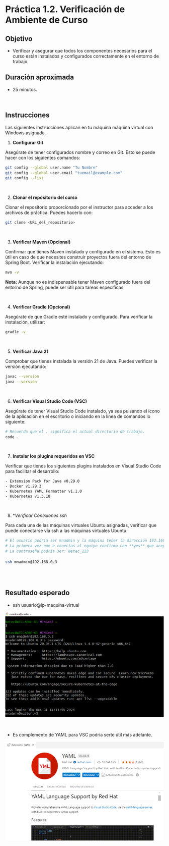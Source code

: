 # Práctica 1.2. Verificación de Ambiente de Curso

## Objetivo
- Verificar y asegurar que todos los componentes necesarios para el curso están instalados y configurados correctamente en el entorno de trabajo.

## Duración aproximada
- 25 minutos.

<br/>

## Instrucciones

Las siguientes instrucciones aplican en tu máquina máquina virtual con Windows asignada.

1. **Configurar Git**

Asegúrate de tener configurados nombre y correo en Git. Esto se puede hacer con los siguientes comandos:

```bash
git config --global user.name "Tu Nombre"
git config --global user.email "tuemail@example.com"
git config --list
````

<br/>

2. **Clonar el repositorio del curso**

Clonar el repositorio proporcionado por el instructor para acceder a los archivos de práctica. Puedes hacerlo con:

```bash
git clone <URL_del_repositorio>
```

<br/>

3. **Verificar Maven (Opcional)**

Confirmar que tienes Maven instalado y configurado en el sistema. Esto es útil en caso de que necesites construir proyectos fuera del entorno de Spring Boot. Verificar la instalación ejecutando:

```bash
mvn -v
```

**Nota:** Aunque no es indispensable tener Maven configurado fuera del entorno de Spring, puede ser útil para tareas específicas.


<br/>


4. **Verificar Gradle (Opcional)**

Asegúrate de que Gradle esté instalado y configurado. Para verificar la instalación, utilizar:

```bash
gradle -v
```

<br/>


5. **Verificar Java 21**

Comprobar que tienes instalada la versión 21 de Java. Puedes verificar la versión ejecutando:

```bash
javac --version
java --version
```

<br/>


6. **Verificar Visual Studio Code (VSC)**

Asegúrate de tener Visual Studio Code instalado, ya sea pulsando el ícono de la aplicación en el escritorio o iniciando en la línea de comandos lo siguiente:

```bash
# Recuerda que el . significa el actual directorio de trabajo.
code .
```

<br/>


7. **Instalar los plugins requeridos en VSC**

Verificar que tienes los siguientes plugins instalados en Visual Studio Code para facilitar el desarrollo:

    - Extension Pack for Java v0.29.0
    - Docker v1.29.3
    - Kubernetes YAML Formatter v1.1.0
    - Kubernetes v1.3.18


<br/>


8. **Verificar Conexiones ssh*

Para cada una de las máquinas virtuales Ubuntu asignadas, verificar que puede conectarse vía ssh a las máquinas virtuales Ubuntu.

```bash
# El usuario podría ser mnadmin y la máquina tener la dirección 192.168.0.3
# La primera vez que e conectas al equipo confirma con **yes** que aceptas la conexión.
# La contraseña podría ser: Netec_123

ssh mnadmin@192.168.0.3
```

<br/> <br/>

## Resultado esperado

- ssh usuario@ip-maquina-virtual

![SSH](../images/u1_2_2.png)


<br/>


- Es complemento de YAML para VSC podría serte útil más adelante.

![Extensión: YAML](../images/u1_2_1.png)
